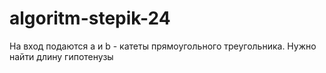 # algoritm-stepik-24
На вход подаются a и b - катеты прямоугольного треугольника. Нужно найти длину гипотенузы

